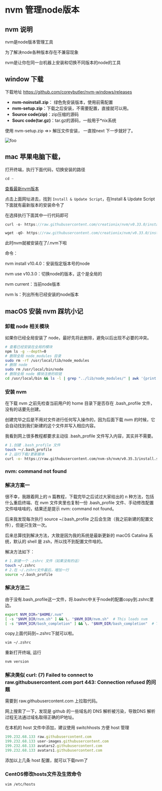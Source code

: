 # nvm 管理node版本

## nvm 说明

nvm是node版本管理工具

为了解决node各种版本存在不兼容现象

nvm是让你在同一台机器上安装和切换不同版本的node的工具

## window 下载

下载地址 <a href="https://github.com/coreybutler/nvm-windows/releases" target="_brank">https://github.com/coreybutler/nvm-windows/releases</a>

- <b>nvm-noinstall.zip</b>： 绿色免安装版本，使用前需配置
- <b>nvm-setup.zip</b>：下载之后安装，不需要配置，直接就可以用。
- <b>Source code(zip)</b>：zip压缩的源码
- <b>Sourc code(tar.gz)</b>：tar.gz的源码，一般用于*nix系统

使用 nvm-setup.zip =>> 解压文件安装， 一直按next 下一步就好了。

<img class="zoom-custom-imgs" :src="$withBase('/assets/img/nvm.jpg')" alt="foo">

## mac 苹果电脑下载， 

打开终端，执行下面代码，切换安装的路径
```js
cd ~
```
<a href="https://github.com/nvm-sh/nvm/blob/master/README.md" target="_blank">查看最新nvm版本</a>

点击上面网址进去，找到 `Install & Update Script`，在Install & Update Script 下面就有最新版本的安装命令了

在选择执行下面其中一行代码即可

```js
curl -o- https://raw.githubusercontent.com/creationix/nvm/v0.33.0/install.sh | bash
```

```js
wget -qO- https://raw.githubusercontent.com/creationix/nvm/v0.33.0/install.sh | bash
```

<p>此时nvm就被安装在了/.nvm下啦</p>
<p>命令：</p>
<p>nvm install v10.4.0：安装指定版本号的node</p>
<p>nvm use v10.3.0：切换node的版本，这个是全局的</p>
<p>nvm current：当前node版本</p>
<p>nvm ls：列出所有已经安装的node版本</p>

## macOS 安装 nvm 踩坑小记

### 卸载 node 相关模块

如果你已经全局安装了 node，最好先将此删除，避免以后出现不必要的冲突。

```sh
# 查看已经安装在全局的模块
npm ls -g --depth=0
# 删除全局 node_modules 目录
sudo rm -rf /usr/local/lib/node_modules
# 删除 node
sudo rm /usr/local/bin/node 
# 删除全局 node 模块注册的软链
cd /usr/local/bin && ls -l | grep "../lib/node_modules/" | awk '{print $9}'| xargs rm
```

### 安装 nvm

在下载 nvm 之前先检查当前用户的 home 目录下是否存在 .bash_profile 文件，没有的话要先创建。

创建完毕之后是不用对文件进行任何写入操作的，因为后面下载 nvm 的时候，它会自动找到我们新建的这个文件并写入相应内容。

我看到网上很多教程都要求主动往 .bash_profile 文件写入内容，其实并不需要。

```sh
# 1.创建 .bash_profile 文件
touch ～/.bash_profile
# 2.运行下载/更新脚本
curl -o- https://raw.githubusercontent.com/nvm-sh/nvm/v0.35.3/install.sh | bash
```

### nvm: command not found

### 解决方案一

很不幸，我跟着网上的 n 篇教程，下载完毕之后试过大家给出的 n 种方法，包括什么重启终端、在 nvm 文件夹里也复制一份 .bash_profile 文件、手动修改配置文件啥啥啥的，结果还是提示 nvm: command not found。

后来我发现每次执行 source ~/.bash_profile 之后会生效（我之前新建的配置文件），但是只生效一次。

后来总算找到解决方法，大致是因为我的系统是最新更新的 macOS Catalina 系统，默认的 shell 是 zsh，所以找不到配置文件啥的。

解决方法如下：

```sh
# 1.新建一个 .zshrc 文件（如果没有的话）
touch ~/.zshrc
# 2.在 ~/.zshrc文件最后，增加一行 
source ~/.bash_profile
```

### 解决方法二
由于没有.bash_profile这一文件，将.bashrc中关于node的配置copy到.zshrc里边。

```sh
export NVM_DIR="$HOME/.nvm"
[ -s "$NVM_DIR/nvm.sh" ] && \. "$NVM_DIR/nvm.sh"  # This loads nvm
[ -s "$NVM_DIR/bash_completion" ] && \. "$NVM_DIR/bash_completion"  # This loads nvm bash_completion
```
copy上面代码到~.zshrc下就可以啦。

```sh
vim ~/.zshrc
```

重新打开终端, 运行

```sh
nvm version
```

### 解决类似 curl: (7) Failed to connect to raw.githubusercontent.com port 443: Connection refused 的问题

需要到 raw.githubusercontent.com 上拉取代码。

网上搜索了一下，发现是 github 的一些域名的 DNS 解析被污染，导致DNS 解析过程无法通过域名取得正确的IP地址。

在本机的 host 文件中添加，建议使用 switchhosts 方便 host 管理

```js
199.232.68.133 raw.githubusercontent.com
199.232.68.133 user-images.githubusercontent.com
199.232.68.133 avatars2.githubusercontent.com
199.232.68.133 avatars1.githubusercontent.com
```
添加以上几条 host 配置，就可以下载nvm了

### CentOS修改hosts文件及生效命令

```sh
vim /etc/hosts
```

<Vssue :options="{ locale: 'zh' }"  />




